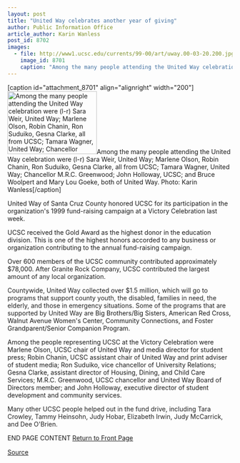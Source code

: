 ```yaml
---
layout: post
title: "United Way celebrates another year of giving"
author: Public Information Office
article_author: Karin Wanless
post_id: 8702
images:
  - file: http://www1.ucsc.edu/currents/99-00/art/uway.00-03-20.200.jpg
    image_id: 8701
    caption: "Among the many people attending the United Way celebration were (l-r) Sara Weir, United Way; Marlene Olson, Robin Chanin, Ron Suduiko, Gesna Clarke, all from UCSC; Tamara Wagner, United Way; Chancellor M.R.C. Greenwood; John Holloway, UCSC; and Bruce Woolpert and Mary Lou Goeke, both of United Way. Photo: Karin Wanless"
---
```


[caption id="attachment_8701" align="alignright" width="200"]<a href="http://dev-ucsc-news.pantheonsite.io/wp-content/uploads/2000/03/uway.00-03-20.200.jpg"><img class="size-full wp-image-8701" src="http://dev-ucsc-news.pantheonsite.io/wp-content/uploads/2000/03/uway.00-03-20.200.jpg" alt="Among the many people attending the United Way celebration were (l-r) Sara Weir, United Way; Marlene Olson, Robin Chanin, Ron Suduiko, Gesna Clarke, all from UCSC; Tamara Wagner, United Way; Chancellor M.R.C. Greenwood; John Holloway, UCSC; and Bruce Woolpert and Mary Lou Goeke, both of United Way. Photo: Karin Wanless" width="200" height="141" /></a>Among the many people attending the United Way celebration were (l-r) Sara Weir, United Way; Marlene Olson, Robin Chanin, Ron Suduiko, Gesna Clarke, all from UCSC; Tamara Wagner, United Way; Chancellor M.R.C. Greenwood; John Holloway, UCSC; and Bruce Woolpert and Mary Lou Goeke, both of United Way. Photo: Karin Wanless[/caption]
<p>
  United Way of Santa Cruz County honored UCSC for its participation in the organization's 1999 fund-raising campaign at a Victory Celebration last week.
</p>UCSC received the Gold Award as the highest donor in the education division. This is one of the highest honors accorded to any business or organization contributing to the annual fund-raising campaign.
<p>
  Over 600 members of the UCSC community contributed approximately $78,000. <font color="#222222">After Granite Rock Company, UCSC contributed the largest amount of any local organization.</font>
</p>
<p>
  <font color="#222222">Countywide, United Way collected over $1.5 million, which will go to programs that support county youth, the disabled, families in need, the elderly, and those in emergency situations. Some of the programs that are supported by United Way are</font> Big Brothers/Big Sisters<font color="#222222">,</font> American Red Cross<font color="#222222">,</font> Walnut Avenue Women's Center, Community Connections, <font color="#222222">and</font> Foster Grandparent/Senior Companion Program.
</p>
<p>
  Among the people representing UCSC at the Victory Celebration were Marlene Olson, UCSC chair of United Way and media director for student press; Robin Chanin, UCSC assistant chair of United Way and print adviser of student media; Ron Suduiko, vice chancellor of University Relations; Gesna Clarke, assistant director of Housing, Dining, and Child Care Services; M.R.C. Greenwood, UCSC chancellor and United Way Board of Directors member; and John Holloway, executive director of student development and community services.
</p>
<p>
  <font color="#222222">Many other UCSC people helped out in the fund drive, including Tara Crowley, Tammy Heinsohn, Judy Hobar, Elizabeth Irwin, Judy McCarrick, and Dee O'Brien.</font>
</p>
<p>
  END PAGE CONTENT <a href="../../index.html">Return to Front Page</a> <img align="bottom" alt=" " border="0" height="1" src="../../images/trans.gif" width="385">
</p>
<p><a href="http://www1.ucsc.edu/currents/99-00/03-27/uway.html" title="Permalink to uway">Source</a></p>
